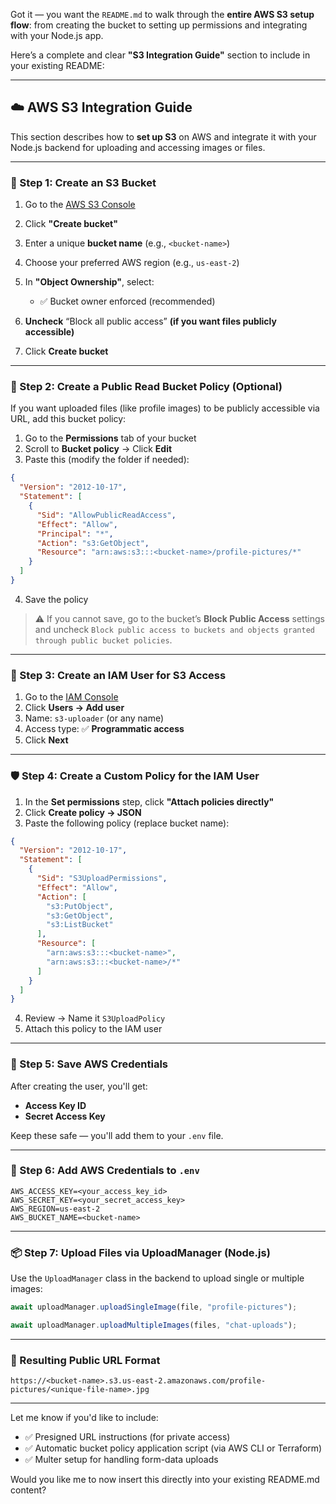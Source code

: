 Got it — you want the `README.md` to walk through the **entire AWS S3 setup flow**: from creating the bucket to setting up permissions and integrating with your Node.js app.

Here’s a complete and clear **"S3 Integration Guide"** section to include in your existing README:

---

## ☁️ AWS S3 Integration Guide

This section describes how to **set up S3** on AWS and integrate it with your Node.js backend for uploading and accessing images or files.

---

### 🔧 Step 1: Create an S3 Bucket

1. Go to the [AWS S3 Console](https://s3.console.aws.amazon.com/s3/)
2. Click **"Create bucket"**
3. Enter a unique **bucket name** (e.g., `<bucket-name>`)
4. Choose your preferred AWS region (e.g., `us-east-2`)
5. In **"Object Ownership"**, select:

   * ✅ Bucket owner enforced (recommended)
6. **Uncheck** “Block all public access” **(if you want files publicly accessible)**
7. Click **Create bucket**

---

### 🔐 Step 2: Create a Public Read Bucket Policy (Optional)

If you want uploaded files (like profile images) to be publicly accessible via URL, add this bucket policy:

1. Go to the **Permissions** tab of your bucket
2. Scroll to **Bucket policy** → Click **Edit**
3. Paste this (modify the folder if needed):

```json
{
  "Version": "2012-10-17",
  "Statement": [
    {
      "Sid": "AllowPublicReadAccess",
      "Effect": "Allow",
      "Principal": "*",
      "Action": "s3:GetObject",
      "Resource": "arn:aws:s3:::<bucket-name>/profile-pictures/*"
    }
  ]
}
```

4. Save the policy

> ⚠️ If you cannot save, go to the bucket’s **Block Public Access** settings and uncheck `Block public access to buckets and objects granted through public bucket policies`.

---

### 👤 Step 3: Create an IAM User for S3 Access

1. Go to the [IAM Console](https://console.aws.amazon.com/iam/)
2. Click **Users → Add user**
3. Name: `s3-uploader` (or any name)
4. Access type: ✅ **Programmatic access**
5. Click **Next**

---

### 🛡️ Step 4: Create a Custom Policy for the IAM User

1. In the **Set permissions** step, click **"Attach policies directly"**
2. Click **Create policy → JSON**
3. Paste the following policy (replace bucket name):

```json
{
  "Version": "2012-10-17",
  "Statement": [
    {
      "Sid": "S3UploadPermissions",
      "Effect": "Allow",
      "Action": [
        "s3:PutObject",
        "s3:GetObject",
        "s3:ListBucket"
      ],
      "Resource": [
        "arn:aws:s3:::<bucket-name>",
        "arn:aws:s3:::<bucket-name>/*"
      ]
    }
  ]
}
```

4. Review → Name it `S3UploadPolicy`
5. Attach this policy to the IAM user

---

### 🔑 Step 5: Save AWS Credentials

After creating the user, you'll get:

* **Access Key ID**
* **Secret Access Key**

Keep these safe — you'll add them to your `.env` file.

---

### 📄 Step 6: Add AWS Credentials to `.env`

```env
AWS_ACCESS_KEY=<your_access_key_id>
AWS_SECRET_KEY=<your_secret_access_key>
AWS_REGION=us-east-2
AWS_BUCKET_NAME=<bucket-name>
```

---

### 📦 Step 7: Upload Files via UploadManager (Node.js)

Use the `UploadManager` class in the backend to upload single or multiple images:

```ts
await uploadManager.uploadSingleImage(file, "profile-pictures");

await uploadManager.uploadMultipleImages(files, "chat-uploads");
```

---

### 🔗 Resulting Public URL Format

```
https://<bucket-name>.s3.us-east-2.amazonaws.com/profile-pictures/<unique-file-name>.jpg
```

---

Let me know if you'd like to include:

* ✅ Presigned URL instructions (for private access)
* ✅ Automatic bucket policy application script (via AWS CLI or Terraform)
* ✅ Multer setup for handling form-data uploads

Would you like me to now insert this directly into your existing README.md content?
